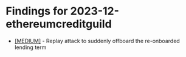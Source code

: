 # Findings for 2023-12-ethereumcreditguild 

- [[MEDIUM]]([MEDIUM]-2058714952/README.md) - Replay attack to suddenly offboard the re-onboarded lending term
